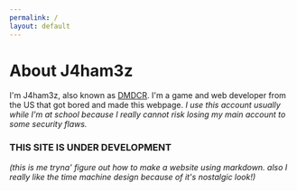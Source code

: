 ```yaml
---
permalink: /
layout: default
---
```


# About J4ham3z
I'm J4ham3z, also known as [DMDCR](https://github.com/DMDCR). I'm a game and web developer from the US that got bored and made this webpage. *I use this account usually while I'm at school because I really cannot risk losing my main account to some security flaws.*

### THIS SITE IS UNDER DEVELOPMENT
*(this is me tryna' figure out how to make a website using markdown. also I really like the time machine design because of it's nostalgic look!)*
